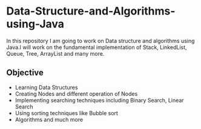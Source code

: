 # Data-Structure-and-Algorithms-using-Java
In this repository I am going to work on Data structure and algorithms using Java.I will work on the fundamental implementation of Stack, LinkedList, Queue, Tree, ArrayList and many more.

## Objective
* Learning Data Structures 
* Creating Nodes and different operation of Nodes
* Implementing searching techniques including Binary Search, Linear Search
* Using sorting techniques like Bubble sort
* Algorithms and much more

